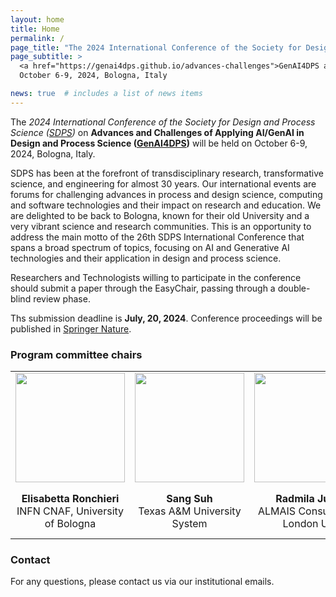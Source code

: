 ```yaml
---
layout: home
title: Home
permalink: /
page_title: "The 2024 International Conference of the Society for Design and Process Science (SDPS) on Advances and Challenges of Applying AI/GenAI in Design and Process Science"
page_subtitle: >
  <a href="https://genai4dps.github.io/advances-challenges">GenAI4DPS at SDPS 2024</a>,
  October 6-9, 2024, Bologna, Italy

news: true  # includes a list of news items
---
```



The _2024 International Conference of the Society for Design and Process Science ([SDPS](https://www.sdpsnet.org/sdps/))_ on **Advances and Challenges of Applying AI/GenAI in Design and Process Science ([GenAI4DPS](https://genai4dps.github.io/advances-challenges))** will be held on October 6-9, 2024, Bologna, Italy. 

SDPS has been at the forefront of transdisciplinary research, transformative science, and engineering for almost 30 years.  Our international events are forums for challenging  advances in process and design science, computing and software technologies and their impact on research and education. We are delighted to be back to Bologna, known for their old University and a very vibrant science and research communities.  This is an opportunity to address the main motto of the 26th SDPS International Conference that spans a broad spectrum of topics, focusing on AI and Generative AI technologies and their application in design and process science.

Researchers and Technologists willing to participate in the conference should submit a paper through the EasyChair, passing through a double-blind review phase.

Ths submission deadline is **July, 20, 2024**. Conference proceedings will be published in [Springer Nature](https://www.springernature.com/gp/authors).

### Program committee chairs

<!-- For academic icons: https://jpswalsh.github.io/academicons/ -->

<table style="max-width:100%; !important;">
  <tr>
    <td style="text-align:center"><img src="{{ site.baseurl }}/assets/img/people/ronchieri.jpg" height="175"></td>
    <td style="text-align:center"><img src="{{ site.baseurl }}/assets/img/people/sang.jpg" height="175"></td>
    <td style="text-align:center"><img src="{{ site.baseurl }}/assets/img/people/radmila.jpg" height="175"></td>
    <td style="text-align:center"><img src="{{ site.baseurl }}/assets/img/people/Then.jpg" height="175"></td>
    <td style="text-align:center"><img src="{{ site.baseurl }}/assets/img/people/carbone.png" height="175"></td>
    <td style="text-align:center"><img src="{{ site.baseurl }}/assets/img/people/ali.jpeg" height="175"></td>
  </tr>
  <tr>
    <td style="text-align:center">
      <b>Elisabetta Ronchieri</b> <br> INFN CNAF, University of Bologna <br>
      <a href="mailto:elisabetta.ronchieri@cnaf.infn.it" title="email"><i class="fas fa-envelope"></i></a>
      <a href="https://orcid.org/0000-0002-7341-6491" title="orcid"><i class="fab fa-orcid"></i></a>
      <a href="https://www.semanticscholar.org/author/E.-Ronchieri/2661654" title="semanticscholar"><i class="ai ai-semantic-scholar"></i></a>
      <a href="https://www.linkedin.com/in/elisabetta-ronchieri-b736b32" title="LinkedIn"><i class="fab fa-linkedin"></i></a>
    </td>
    <td style="text-align:center">
      <b>Sang Suh</b> <br> Texas A&M University System <br>
      <a href="mailto:Sang.Suh@tamuc.edu" title="email"><i class="fas fa-envelope"></i></a>
      <a href="https://www.linkedin.com/in/sang-suh" title="LinkedIn"><i class="fab fa-linkedin"></i></a>
    </td>
    <td style="text-align:center">
      <b>Radmila Juric</b> <br>ALMAIS Consultancy, London UK <br>
      <a href="mailto:rada@eee.org" title="email"><i class="fas fa-envelope"></i></a>
      <a href="https://orcid.org/0000-0002-0441-0694" title="orcid"><i class="fab fa-orcid"></i></a>
      <a href="https://www.linkedin.com/in/dr-radmila-juric-534a6950" title="LinkedIn"><i class="fab fa-linkedin"></i></a>
    </td>
    <td style="text-align:center">
      <b>Patrick Then</b> <br> Swinburne University of Technology Sarawak <br>
      <a href="mailto:pthen@swinburne.edu.my" title="email"><i class="fas fa-envelope"></i></a>
      <a href="https://orcid.org/0000-0002-6079-2527" title="orcid"><i class="fab fa-orcid"></i></a>
      <a href="https://www.linkedin.com/in/patrick-then-8617b410" title="LinkedIn"><i class="fab fa-linkedin"></i></a>
    </td>
    <td style="text-align:center">
      <b>John Carbone</b> <br> Baylor University <br>
      <a href="mailto:John.Carbone@forcepointgov.com" title="email"><i class="fas fa-envelope"></i></a>
      <a href="https://www.linkedin.com/in/john-carbone-02247a65" title="LinkedIn"><i class="fab fa-linkedin"></i></a>
    </td>
    <td style="text-align:center">
      <b>Ali Hikmet Dogru</b> <br> The University of Texas at San Antonio <br>
      <a href="mailto:AliHikmet.Dogru@utsa.ed" title="email"><i class="fas fa-envelope"></i></a>
      <a href="https://www.linkedin.com/in/ali-hikmet-dogru-751b6316/" title="LinkedIn"><i class="fab fa-linkedin"></i></a>
    </td>
  </tr>
</table>

### Contact

For any questions, please contact us via our institutional emails.
